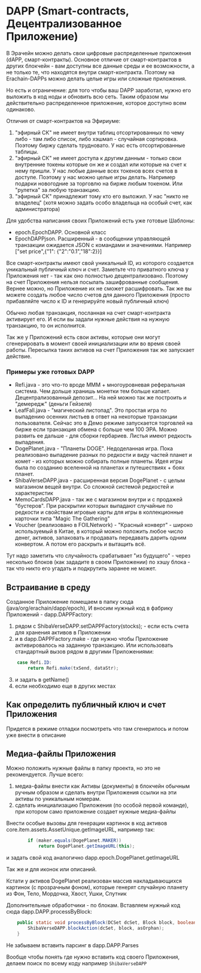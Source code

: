 # DAPP (Smart-contracts, Децентрализованное Приложение)

В Эрачейн можно делать свои цифровые распределенные приложения (dAPP, смарт-контракты). Основное отличие от
смарт-контрактов в других блокчейн - вам доступны все данные среды и ее возможности, а не только те, что находятся
внутри смарт-контракта. Поэтому на Erachain-DAPPs можно делать целые игры или сложные приложения.

Но есть и ограничение: для того чтобы ваш DAPP заработал, нужно его выложить в код ноды и обновить всю сеть. Таким
образом мы действительно распределенное приложение, которое доступно всем одинаково.

Отличия от смарт-контрактов на Эфириуме:

1. "эфирный СК" не имеет внутри таблиц отсортированных по чему либо - там либо список, либо хэшмап - случайная
   сортировка. Поэтому биржу сделать трудновато. У нас есть отсортированные таблицы.
1. "эфирный СК" не имеет доступа к другим данным - только свои внутренние токены которые он же и создал или которые на
   счет к нему пришли. У нас любые данные всех токенов всех счетов в доступе. Поэтому у нас можно целые игры делать.
   Например подарки новогодние за торговлю на бирже любым токеном. Или "рулетка" за любую транзакцию.
1. "эфирный СК" принадлежит тому кто его выложил. У нас "никто не владелец" (хотя можно задать особо владельца на особый
   счет, как администратора)

Для удобства написания своих Приложений есть уже готовые Шаблоны:

- epoch.EpochDAPP. Основной класс
- EpochDAPPjson. Расширенный - в сообщении управляющей транзакции ожидается JSON с командами и значениями.
  Например ["set price",{"1": {"2":"0.1","18":2}}]

Все смарт-контракты имеют свой уникальный ID, из которого создается уникальный публичный ключ и счет. Заметьте что
приватного ключа у Приложения нет - так как оно полностью децентрализовано. Поэтому на счет Приложения нельзя посылать
зашифрованные сообщения. Вернее можно, но Приложение их не сможет расшифровать. Так же вы можете создать любое число
счетов для данного Приложения (просто прибавляйте число к ID и генерируйте новый публичный ключ)

Обычно любая транзакция, посланная на счет смарт-контракта активирует его. И если вы задали нужные действия на нужную
транзакцию, то он исполнится.

Так же у Приложений есть свои активы, которые они могут сгенерировать в момент своей инициализации или во время своей
работы. Пересылка таких активов на счет Приложения так же запускает действие.

### Примеры уже готовых DAPP

- Refi.java - это что-то вроде МММ + многоуровневая реферальная система. Чем дольше хранишь монетки тем больше капает.
  Децентрализованный депозит... На ней можно так же построить и "демередж" (деньги Гейзеля)
- LeafFall.java - "магический листопад". Это простая игра по выпадению осенних листьев в ответ на некоторые транзакции
  пользователя. Сейчас это в Демо режиме запускается торговлей на бирже если транзакция обмена с больше чем 100 ЭРА.
  Можно развить ее дальше - для сборки гербариев. Листья имеют редкость выпадения.
- DogePlanet.java - "Планеты DOGE". Недоделанная игра. Пока реализовано выпадение разных по редкости и виду частей
  планет и комет - из которых можно собирать полные планеты. Идея игры была по созданию вселенной на планетах и
  путешествиях + боях планет.
- ShibaVerseDAPP.java - расширенная версия DogePlanet - с целым магазином вещей внутри. Со сложной системой редкостей и
  характеристик
- MemoCardsDAPP.java - так же с магазином внутри и с продажей "бустеров". При раскрытии которых выпадают случайные по
  редкости и свойствам игровые карты для игры в коллекционные карточки типа "Magic The Gathering"
- Voucher (реализовано в FOILNetwork) - "Красный конверт" - широко используемый в Китае, в который можно положить любое
  число денег, активов, запаковать и продавать передавать дарить одним конвертом. А потом его раскрыть и вытащить всё.

Тут надо заметить что случайность срабатывает "из будущего" - через несколько блоков (как зададите в своем Приложении)
по хэшу блока - так что никто его угадать и подкрутить заранее не может.

## Встраивание в среду

Созданное Приложение помещаем в папку сюда (java/org/erachain/dapp/epoch), И вносим нужный код в фабрику Приложений -
dapp.DAPPFactory:

1. рядом с ShibaVerseDAPP.setDAPPFactory(stocks); - если есть счета для хранения активов в Приложении
2. и в dapp.DAPPFactory.make - где нужно чтобы Приложение активировалось на заданную транзакцию. Или использовать
   стандартный вызов рядом в другими Приложениями:

``` java
    case Refi.ID:
        return Refi.make(txSend, dataStr);
```

3. и задать в getName()
4. если необходимо еще в других местах

## Как определить публичный ключ и счет Приложения

Придется в режиме отладки посмотреть что там сгенерилось и потом уже внести в описание

## Медиа-файлы Приложения

Можно положить нужные файлы в папку проекта, но это не рекомендуется. Лучше всего:

1. медиа-файлы внести как Активы (документы) в блокчейн обычным ручным образом и сделать внутри Приложения ссылки на эти
   активы по уникальным номерам.
2. сделать инициализацию Приложения (по особой первой команде), при котором само приложение создает нужные медиа-файлы

Внести особые вызовы для генерации картинок в код активов core.item.assets.AssetUnique.getImageURL, например так:

``` java
        if (maker.equals(DogePlanet.MAKER))
            return DogePlanet.getImageURL(this);
```

и задать свой код аналогично dapp.epoch.DogePlanet.getImageURL

Так же и для иконок или описаний.

Кстати у активов DogePlanet реализован массив накладывающихся картинок (с прозрачным фоном), которые генерят случайную
планету из Фон, Тело, Мордочка, Хвост, Ушки, Спутник

Дополнительные обработчики - по блокам. Вставляем нужный код сюда dapp.DAPP.processByBlock:

``` java
    public static void processByBlock(DCSet dcSet, Block block, boolean asOrphan) {
        ShibaVerseDAPP.blockAction(dcSet, block, asOrphan);
    }
```

Не забываем вставить парсинг в dapp.DAPP.Parses

Вообще чтобы понять где нужно вставить код cвоего Приложения, делаем поиск по всему коду например `ShibaVerseDAPP`

 

